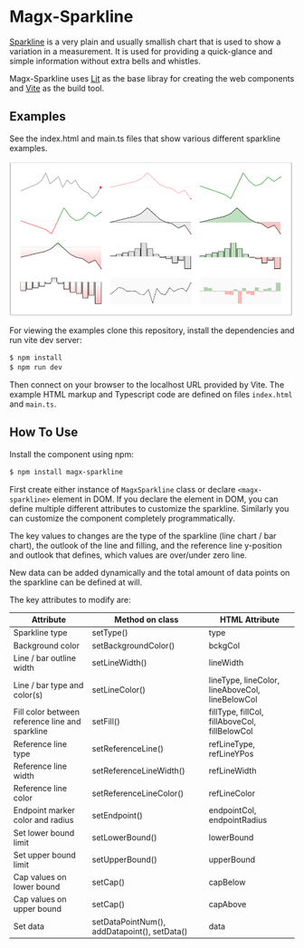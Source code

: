# Magx-Sparkline

[Sparkline](https://en.wikipedia.org/wiki/Sparkline) is a very plain and usually smallish chart that is used to show a variation in a measurement. It is used for providing a quick-glance and simple information without extra bells and whistles.

Magx-Sparkline uses [Lit](https://lit.dev/) as the base libray for creating the web components and [Vite](https://vitejs.dev/) as the build tool.

## Examples

See the index.html and main.ts files that show various different sparkline examples.

<img style="width: 500px" src="examples.png">

For viewing the examples clone this repository, install the dependencies and run vite dev server:

```bash
$ npm install
$ npm run dev
```

Then connect on your browser to the localhost URL provided by Vite. The example HTML markup and Typescript code are defined on files ```index.html``` and ```main.ts```.

## How To Use

Install the component using npm:

```bash
$ npm install magx-sparkline
```

First create either instance of ```MagxSparkline``` class or declare ```<magx-sparkline>``` element in DOM. If you declare the element in DOM, you can define multiple different attributes to customize the sparkline. Similarly you can customize the component completely programmatically.

The key values to changes are the type of the sparkline (line chart / bar chart), the outlook of the line and filling, and the reference line y-position and outlook that defines, which values are over/under zero line.

New data can be added dynamically and the total amount of data points on the sparkline can be defined at will.

The key attributes to modify are:

| Attribute | Method on class | HTML Attribute
| ---- | ---- | ---- |
| Sparkline type | setType() | type |
| Background color | setBackgroundColor() | bckgCol |
| Line / bar outline width | setLineWidth() | lineWidth |
| Line / bar type and color(s) | setLineColor() | lineType, lineColor, lineAboveCol, lineBelowCol |
| Fill color between reference line and sparkline | setFill() | fillType, fillCol, fillAboveCol, fillBelowCol |
| Reference line type | setReferenceLine() | refLineType, refLineYPos |
| Reference line width | setReferenceLineWidth() | refLineWidth |
| Reference line color | setReferenceLineColor() | refLineColor |  
| Endpoint marker color and radius | setEndpoint() | endpointCol, endpointRadius |
| Set lower bound limit | setLowerBound() | lowerBound |
| Set upper bound limit | setUpperBound() | upperBound |
| Cap values on lower bound | setCap() | capBelow |
| Cap values on upper bound | setCap() | capAbove |
| Set data | setDataPointNum(), addDatapoint(), setData() | data |

